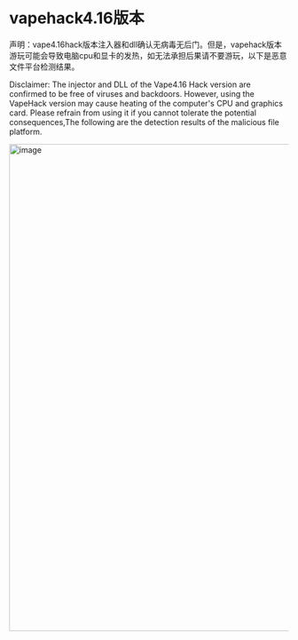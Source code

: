 # vapehack4.16版本
声明：vape4.16hack版本注入器和dll确认无病毒无后门。但是，vapehack版本游玩可能会导致电脑cpu和显卡的发热，如无法承担后果请不要游玩，以下是恶意文件平台检测结果。

Disclaimer: The injector and DLL of the Vape4.16 Hack version are confirmed to be free of viruses and backdoors. However, using the VapeHack version may cause heating of the computer's CPU and graphics card. Please refrain from using it if you cannot tolerate the potential consequences,The following are the detection results of the malicious file platform.

<img width="878" alt="image" src="https://github.com/user-attachments/assets/096c43c6-9b46-47e8-8c0c-009cce07b0e1" />
